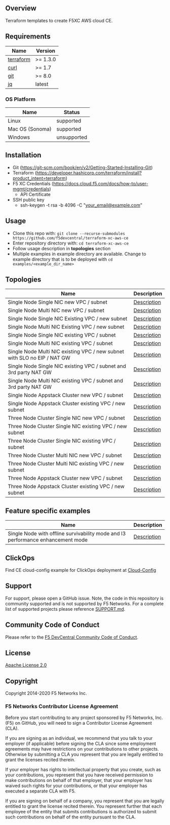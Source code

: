 ## Overview

Terraform templates to create F5XC AWS cloud CE.

## Requirements

| Name                                                                                     | Version   |
|------------------------------------------------------------------------------------------|-----------|
| <a name="requirement_terraform"></a> [terraform](https://github.com/hashicorp/terraform) | \>= 1.3.0 |
| <a name="requirement_curl"></a> [curl](https://curl.se/)                                 | \>= 1.7   |
| <a name="requirement_git"></a> [git](https://git-scm.com/)                               | \>= 8.0   |
| <a name="requirement_jq"></a> [jq](https://jqlang.github.io/jq/)                         | latest    |

### OS Platform

| Name            | Status      |
|-----------------|-------------|
| Linux           | supported   |
| Mac OS (Sonoma) | supported   |
| Windows         | unsupported |

## Installation

- Git (https://git-scm.com/book/en/v2/Getting-Started-Installing-Git)
- Terraform (https://developer.hashicorp.com/terraform/install?product_intent=terraform)
- F5 XC Credentials (https://docs.cloud.f5.com/docs/how-to/user-mgmt/credentials)
    * API Certificate
- SSH public key
    * ssh-keygen -t rsa -b 4096 -C "your_email@example.com"

## Usage

- Clone this repo with: `git clone --recurse-submodules https://github.com/f5devcentral/terraform-xc-aws-ce`
- Enter repository directory with: `cd terraform-xc-aws-ce`
- Follow usage description in __topologies__ section
- Multiple examples in example directory are available. Change to example directory that is to be deployed
  with `cd examples/<example_dir_name>`

## Topologies

| Name                                                                     | Description                                                                                       |
|--------------------------------------------------------------------------|---------------------------------------------------------------------------------------------------|
| Single Node Single NIC new VPC / subnet                                  | [Description](examples/single_node_single_nic_new_vpc_new_subnet/README.md)                       |
| Single Node Multi NIC new VPC / subnet                                   | [Description](examples/single_node_multi_nic_new_vpc_new_subnet/README.md)                        |
| Single Node Single NIC Existing VPC / new subnet                         | [Description](examples/single_node_single_nic_existing_vpc_new_subnet/README.md)                  |
| Single Node Multi NIC Existing VPC / new subnet                          | [Description](examples/single_node_multi_nic_existing_vpc_new_subnet/README.md)                   |
| Single Node Single NIC existing VPC / subnet                             | [Description](examples/single_node_single_nic_existing_vpc_existing_subnet/README.md)             |
| Single Node Multi NIC existing VPC / subnet                              | [Description](examples/single_node_mulit_nic_existing_vpc_existing_subnet/README.md)              |
| Single Node Multi NIC existing VPC / new subnet with SLO no EIP / NAT GW | [Description](examples/single_node_multi_nic_existing_vpc_and_subnet_nat_no_eip/README.md)        |
| Single Node Single NIC existing VPC / subnet and 3rd party NAT GW        | [Description](examples/single_node_single_nic_existing_vpc_and_subnet_3rd_party_nat_gw/README.md) |
| Single Node Multi NIC existing VPC / subnet and 3rd party NAT GW         | [Description](examples/single_node_multi_nic_existing_vpc_and_subnet_3rd_party_nat_gw/README.md)  |
| Single Node Appstack Cluster new VPC / subnet                            | [Description](examples/single_node_cluster_appstack_new_vpc_new_subnet/README.md)                 |
| Single Node Appstack Cluster existing VPC / new subnet                   | [Description](examples/single_node_cluster_appstack_existing_vpc_new_subnet/README.md)            |
| Three Node Cluster Single NIC new VPC / subnet                           | [Description](examples/three_node_cluster_single_nic_new_vpc_new_subnet/README.md)                |
| Three Node Cluster Single NIC existing VPC / new subnet                  | [Description](examples/three_node_cluster_single_nic_existing_vpc_new_subnet/README.md)           |
| Three Node Cluster Single NIC existing VPC / subnet                      | [Description](examples/three_node_cluster_single_nic_existing_vpc_existing_subnet/README.md)      |
| Three Node Cluster Multi NIC new VPC / subnet                            | [Description](examples/three_node_cluster_multi_nic_new_vpc_new_subnet/README.md)                 |
| Three Node Cluster Multi NIC existing VPC / new subnet                   | [Description](examples/three_node_cluster_multi_nic_existing_vpc_new_subnet/README.md)            |
| Three Node Appstack Cluster new VPC / subnet                             | [Description](examples/three_node_cluster_appstack_new_vpc_new_subnet/README.md)                  |
| Three Node Appstack Cluster existing VPC / new subnet                    | [Description](examples/three_node_cluster_appstack_existing_vpc_new_subnet/README.md)             |

## Feature specific examples

| Name                                                                            | Description                                                                               |
|---------------------------------------------------------------------------------|-------------------------------------------------------------------------------------------|
| Single Node with offline survivability mode and l3 performance enhancement mode | [Description](examples/single_node_single_nic_new_vpc_new_subnet_jframe_l7_osm/README.md) |

## ClickOps

Find CE cloud-config example for ClickOps deployment at [Cloud-Config](clickops/f5-ce-data.yml)

## Support

For support, please open a GitHub issue. Note, the code in this repository is community supported and is not supported
by F5 Networks. For a complete list of supported projects please reference [SUPPORT.md](SUPPORT.md).

## Community Code of Conduct

Please refer to the [F5 DevCentral Community Code of Conduct](code_of_conduct.md).

## License

[Apache License 2.0](LICENSE)

## Copyright

Copyright 2014-2020 F5 Networks Inc.

### F5 Networks Contributor License Agreement

Before you start contributing to any project sponsored by F5 Networks, Inc. (F5) on GitHub, you will need to sign a
Contributor License Agreement (CLA).

If you are signing as an individual, we recommend that you talk to your employer (if applicable) before signing the CLA
since some employment agreements may have restrictions on your contributions to other projects.
Otherwise by submitting a CLA you represent that you are legally entitled to grant the licenses recited therein.

If your employer has rights to intellectual property that you create, such as your contributions, you represent that you
have received permission to make contributions on behalf of that employer, that your employer has waived such rights for
your contributions, or that your employer has executed a separate CLA with F5.

If you are signing on behalf of a company, you represent that you are legally entitled to grant the license recited
therein.
You represent further that each employee of the entity that submits contributions is authorized to submit such
contributions on behalf of the entity pursuant to the CLA.
